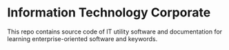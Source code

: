 # Information Technology Corporate
 This repo contains source code of IT utility software and documentation for learning enterprise-oriented software and keywords.
